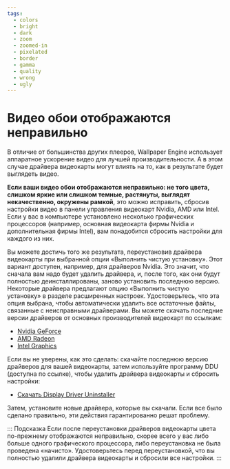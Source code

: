 ```yaml
---
tags:
  - colors
  - bright
  - dark
  - zoom
  - zoomed-in
  - pixelated
  - border
  - gamma
  - quality
  - wrong
  - ugly
---
```


# Видео обои отображаются неправильно

В отличие от большинства других плееров, Wallpaper Engine использует аппаратное ускорение видео для лучшей производительности. А в этом случае драйвера видеокарты могут влиять на то, как в результате будет выглядеть видео.

**Если ваши видео обои отображаются неправильно: не того цвета, слишком яркие или слишком темные, растянуты, выглядят некачественно, окружены рамкой**, это можно исправить, сбросив настройки видео в панели управления видеокарт Nvidia, AMD или Intel. Если у вас в компьютере установлено несколько графических процессоров (например, основная видеокарта фирмы Nvidia и дополнительная фирмы Intel), вам понадобится сбросить настройки для каждого из них.

Вы можете достичь того же результата, переустановив драйвера видеокарты при выбранной опции «Выполнить чистую установку». Этот вариант доступен, например, для драйверов Nvidia. Это значит, что сначала вам надо будет удалить драйвера, и, после того, как они будут полностью деинсталлированы, заново установить последнюю версию. Некоторые драйвера предлагают опцию «Выполнить чистую установку» в разделе расширенных настроек. Удостоверьтесь, что эта опция выбрана, чтобы автоматически удалить все остаточные файлы, связанные с неисправными драйверами. Вы можете скачать последние версии драйверов от основных производителей видеокарт по ссылкам:

* [Nvidia GeForce](https://www.nvidia.com/Download/index.aspx)
* [AMD Radeon](https://www.amd.com/support)
* [Intel Graphics](https://downloadcenter.intel.com/product/80939/Graphics-Drivers)

Если вы не уверены, как это сделать: скачайте последнюю версию драйверов для вашей видеокарты, затем используйте программу DDU (доступна по ссылке), чтобы удалить драйвера видеокарты и сбросить настройки:

* [Скачать Display Driver Uninstaller](https://www.guru3d.com/files-details/display-driver-uninstaller-download.html)

Затем, установите новые драйвера, которые вы скачали. Если все было сделано правильно, эти действия гарантированно решат проблему.

::: Подсказка Если после переустановки драйверов видеокарты цвета по-прежнему отображаются неправильно, скорее всего у вас либо больше одного графического процессора, либо переустановка не была проведена «начисто». Удостоверьтесь перед переустановкой, что вы полностью удалили драйвера видеокарты и сбросили все настройки. :::